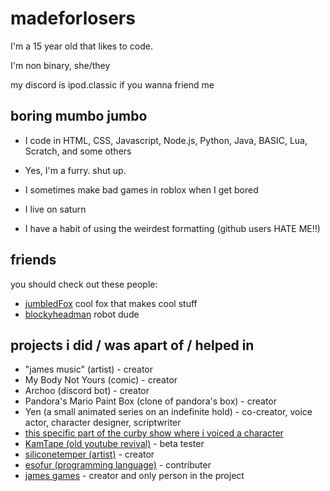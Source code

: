 #  madeforlosers

I'm a 15 year old that likes to code. 

I'm non binary, she/they

my discord is ipod.classic if you wanna friend me

## boring mumbo jumbo 
- I code in HTML, CSS, Javascript, Node.js, Python, Java, BASIC, Lua, Scratch, and some others

- Yes, I'm a furry. shut up.
- I sometimes make bad games in roblox when I get bored
- I live on saturn
- I have a habit of using the weirdest formatting (github users HATE ME!!)

## friends
you should check out these people:

- [jumbledFox](https://github.com/jumbledFox) cool fox that makes cool stuff
- [blockyheadman](https://github.com/blockyheadman) robot dude 


## projects i did / was apart of / helped in

- "james music" (artist) - creator
- My Body Not Yours (comic) - creator 
- Archoo (discord bot) - creator
- Pandora's Mario Paint Box (clone of pandora's box) - creator
- Yen (a small animated series on an indefinite hold) - co-creator, voice actor, character designer, scriptwriter
- [this specific part of the curby show where i voiced a character](https://youtu.be/5weRTV2i28c?si=qmlB8AKRBWeNJmkg&t=200)
- [KamTape (old youtube revival)](https://www.kamtape.com/) - beta tester
- [siliconetemper (artist)](https://soundcloud.com/siliconetemper) - creator
- [esofur (programming language)](https://github.com/TaserTheFox/EsoFur-Interpreter) - contributer
- [james games](https://www.youtube.com/@madeforlosers/) - creator and only person in the project

